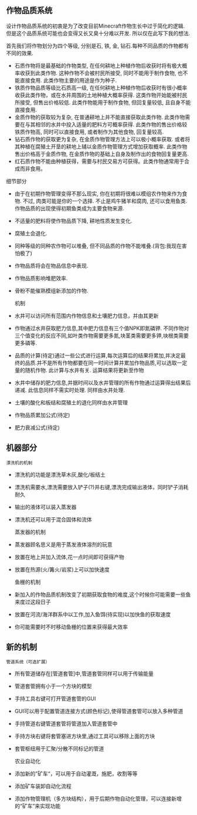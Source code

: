 ## 作物品质系统

设计作物品质系统的初衷是为了改变目前Minecraft作物生长中过于简化的逻辑. 但是这个品质系统可能也会变得又长又臭十分难以开发. 所以仅在此写下我的想法.

首先我们将作物划分为四个等级, 分别是石, 铁, 金, 钻石.每种不同品质的作物都有不同的效果.

- 石质作物将是最基础的作物类型, 在任何耕地上种植作物后收获时将有极大概率收获到此类作物. 这种作物不会被村民所接受, 同时不能用于制作食物, 也不能直接食用. 此类作物主要的用途是作为种子.
- 铁质作物品质等级比石质高一级, 在任何耕地上种植作物后收获时有很小概率收获此类作物，或在水井周围的土地种植大概率获得. 这类作物开始能被村民所接受, 但售出价格较低. 此类作物能用于制作食物, 但回复量较低, 且自身不能直接食用.
- 金质作物的获取较为复杂, 在普通耕地上并不能直接获取此类作物. 此类作物需要在与其相邻的水井中投入适量的肥料方可概率获得. 此类作物的售出价格较铁质作物高, 同时可以直接食用, 或者制作为其他食物, 回复量较高.
- 钻石质作物的获取更为复杂, 在金质作物管理方法上可以极小概率获取. 或者将其种植在腐殖土开垦的耕地上辅以金质作物管理方式增加获取概率. 此类作物售出价格高于金质作物, 在金质作物的基础上自身及制作出的食物回复量更高.
- 红石质作物不能由种植获得，需要与村民交易方可获得。此类作物通常用于合成而非食用。

细节部分

- 由于在初期作物管理变得不那么现实, 你在初期将很难以模组农作物来作为食物. 不过, 肉类可能是你的一个选择. 不止是鸡牛猪羊和腐肉, 还可以食用鱼类. 作物品质的出现使得初期鱼类成为主要食物来源.
- 不适量的肥料将使作物品质下降, 耕地性质发生变化.
- 腐殖土会退化.
- 同种等级的同种农作物可以堆叠, 但不同品质的作物不能堆叠.(背包:我现在害怕极了)
- 作物品质将会在物品信息中表现.
- 作物品质影响堆肥效率.
- 骨粉不能催熟模组新添加的作物.

  机制
- 水井可以访问所有范围内作物信息和土壤肥力信息，并由其更新
- 作物通过水井获取肥力信息,其中肥力信息有三个值NPK即氮磷钾. 不同作物对三个值变化的反应不同,如叶类作物需要更多氮,块茎类需要更多钾,块根类需要更多磷等.
- 品质的计算(待定)通过一些公式进行运算,每次运算后的结果将累加,并决定最终的品质.并不是所有作物都要在同一时间计算并累加作物品质,可以选取一定量的随机作物. 此计算与水井有关. 运算结果将更新至作物
- 水井中储存的肥力信息,并据时间以及水井管理的所有作物通过运算得出结果后递减. 此信息同样不需实时处理. 同样由水井处理.
- 土壤的酸化和板结和腐殖土的退化同样由水井管理
- 作物品质累加公式(待定)
- 肥力衰减公式(待定)

## 机器部分

    漂洗机的机制

- 漂洗机的功能是漂洗草木灰,酸化/板结土
- 漂洗机需要水,漂洗需要放入铲子(?)并右键,漂洗完成输出液体，同时铲子消耗耐久
- 输出的液体可以装入蒸发器
- 漂洗机还可以用于混合固体和流体

  蒸发器的机制
- 蒸发器顾名思义是用于蒸发液体溶剂的玩意
- 放置在地上并加入流体,花一点时间即可获得产物
- 放置在热源(火/篝火/岩浆)上可以加快速度

    鱼栅的机制

- 新加入的作物品质机制改变了初期获取食物的难度,这个时候你可能需要一些鱼来度过这段日子
- 放置在河流/海洋群系中以工作,加入鱼饵(待实现)以加快鱼的获取速度
- 你可能需要时不时移动鱼栅的位置来获得最大效率

## 新的机制

    管道系统（可选扩展）

- 所有管道储存在[管道套管]中,管道套管同样可以用于传输能量
- 管道套管拥有小于一个方块的模型
- 手持工具右键可打开管道套管的GUI
- GUI可以用于配置管道连接方式(颜色标记),使得管道套管可以放入多种管道
- 手持管道右键管道套管将管道加入管道套管中
- 手持方块右键将套管塞进方块里,通过工具可以移除上面的方块
- 套管枢纽用于汇聚/分散不同标记的管道

  农业自动化
- 添加新的”矿车“，可以用于自动灌溉，施肥，收割等等
- 添加矿车装卸自动化流程
- 添加作物管理机（多方块结构），用于后期作物自动化管理，可以连接新增的“矿车”来实现功能
  
